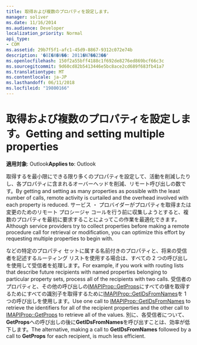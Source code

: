 ```yaml
---
title: 取得および複数のプロパティを設定します。
manager: soliver
ms.date: 11/16/2014
ms.audience: Developer
localization_priority: Normal
api_type:
- COM
ms.assetid: 29b7f5f1-afc1-45d9-8867-9312c072e74b
description: '�ŏI�X�V��: 2011�N7��23��'
ms.openlocfilehash: 150f2a55bff4188c1f692de8276ed869bcf66c3c
ms.sourcegitcommit: 9d60cd82b5413446e5bc8ace2cd689f683fb41a7
ms.translationtype: MT
ms.contentlocale: ja-JP
ms.lasthandoff: 06/11/2018
ms.locfileid: "19800166"
---
```

# <a name="getting-and-setting-multiple-properties"></a><span data-ttu-id="2ce1a-103">取得および複数のプロパティを設定します。</span><span class="sxs-lookup"><span data-stu-id="2ce1a-103">Getting and setting multiple properties</span></span>

<span data-ttu-id="2ce1a-104">**適用対象**: Outlook</span><span class="sxs-lookup"><span data-stu-id="2ce1a-104">**Applies to**: Outlook</span></span> 
  
<span data-ttu-id="2ce1a-105">取得するを最小限にできる限り多くのプロパティを設定して、活動を削減したりし、各プロパティに含まれるオーバーヘッドを削減、リモート呼び出しの数です。</span><span class="sxs-lookup"><span data-stu-id="2ce1a-105">By getting and setting as many properties as possible with the least number of calls, remote activity is curtailed and the overhead involved with each property is reduced.</span></span> <span data-ttu-id="2ce1a-106">サービス ・ プロバイダーがプロパティを取得または変更のためのリモート プロシージャ コールを行う前に収集しようとすると、複数のプロパティを最初に要求することによってこの作業を最適化できます。</span><span class="sxs-lookup"><span data-stu-id="2ce1a-106">Although service providers try to collect properties before making a remote procedure call for retrieval or modification, you can optimize this effort by requesting multiple properties to begin with.</span></span>
  
<span data-ttu-id="2ce1a-107">などの特定のプロパティ セットに属する名前付きのプロパティと、将来の受信者を記述するルーティング リストを使用する場合は、すべての 2 つの呼び出しを使用して受信者を処理します。</span><span class="sxs-lookup"><span data-stu-id="2ce1a-107">For example, if you work with routing lists that describe future recipients with named properties belonging to particular property sets, process all of the recipients with two calls.</span></span> <span data-ttu-id="2ce1a-108">受信者のプロパティと、その他の呼び出しの[IMAPIProp::GetProps](imapiprop-getprops.md)にすべての値を取得するためにすべての識別子を取得するために[IMAPIProp::GetIDsFromNames](imapiprop-getidsfromnames.md)を 1 つの呼び出しを使用します。</span><span class="sxs-lookup"><span data-stu-id="2ce1a-108">Use one call to [IMAPIProp::GetIDsFromNames](imapiprop-getidsfromnames.md) to retrieve the identifiers for all of the recipient properties and the other call to [IMAPIProp::GetProps](imapiprop-getprops.md) to retrieve all of the values.</span></span> <span data-ttu-id="2ce1a-109">別に、各受信者について、 **GetProps**への呼び出しの後に**GetIDsFromNames**を呼び出すことは、効率が低下します。</span><span class="sxs-lookup"><span data-stu-id="2ce1a-109">The alternative, making a call to **GetIDsFromNames** followed by a call to **GetProps** for each recipient, is much less efficient.</span></span> 
  

